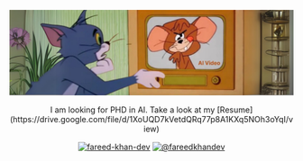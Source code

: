 ![logo](https://github.com/FareedKhan-dev/FareedKhan-dev/blob/main/tj_ai.png)
<!-- <h1 align="center">Meet Fareed Hassan Khan</h1>-->
<p align="center">I am looking for PHD in AI. Take a look at my [Resume](https://drive.google.com/file/d/1XoUQD7kVetdQRq77p8A1KXq5NOh3oYqI/view)</strong></p>

<p align="center">
<a href="https://linkedin.com/in/fareed-khan-dev" target="blank"><img align="center" src="https://raw.githubusercontent.com/rahuldkjain/github-profile-readme-generator/master/src/images/icons/Social/linked-in-alt.svg" alt="fareed-khan-dev" height="30" width="40" /></a>
<a href="https://medium.com/@fareedkhandev" target="blank"><img align="center" src="https://raw.githubusercontent.com/rahuldkjain/github-profile-readme-generator/master/src/images/icons/Social/medium.svg" alt="@fareedkhandev" height="30" width="40" /></a>
</p>
